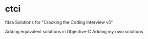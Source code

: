 ctci
====
fdsa
Solutions for "Cracking the Coding Interview v5"

Adding equivalent solutions in Objective-C
Adding my own solutions
